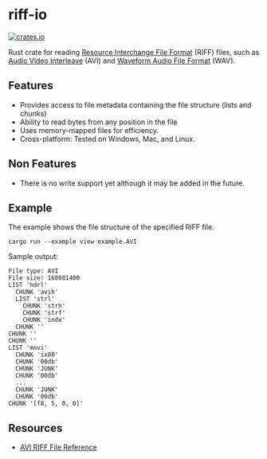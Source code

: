 # riff-io

[![crates.io](https://img.shields.io/crates/v/riff-io.svg)](https://crates.io/crates/riff-io)

Rust crate for reading 
[Resource Interchange File Format](https://en.wikipedia.org/wiki/Resource_Interchange_File_Format) (RIFF) files, such 
as [Audio Video Interleave](https://en.wikipedia.org/wiki/Audio_Video_Interleave) (AVI) 
and [Waveform Audio File Format](https://en.wikipedia.org/wiki/WAV) (WAV).

## Features

- Provides access to file metadata containing the file structure (lists and chunks) 
- Ability to read bytes from any position in the file
- Uses memory-mapped files for efficiency.
- Cross-platform: Tested on Windows, Mac, and Linux. 

## Non Features
 
- There is no write support yet although it may be added in the future.

## Example

The example shows the file structure of the specified RIFF file.

```bash,no_run
cargo run --example view example.AVI
```

Sample output:

```text,no_run
File type: AVI 
File size: 168081400
LIST 'hdrl'
  CHUNK 'avih'
  LIST 'strl'
    CHUNK 'strh'
    CHUNK 'strf'
    CHUNK 'indx'
  CHUNK ''
CHUNK ''
CHUNK ''
LIST 'movi'
  CHUNK 'ix00'
  CHUNK '00db'
  CHUNK 'JUNK'
  CHUNK '00db'
  ...
  CHUNK 'JUNK'
  CHUNK '00db'
CHUNK '[f8, 5, 0, 0]'
```

## Resources

- [AVI RIFF File Reference](https://docs.microsoft.com/en-us/previous-versions//ms779636(v=vs.85)?redirectedfrom=MSDN)
